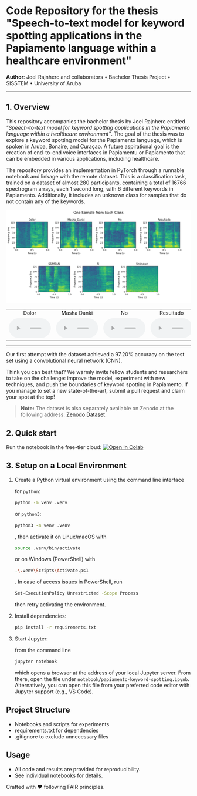 # Code Repository for the thesis "Speech-to-text model for keyword spotting applications in the Papiamento language within a healthcare environment"

**Author**: Joel Rajnherc and collaborators • Bachelor Thesis Project • SISSTEM • University of Aruba

---

## 1. Overview
This repository accompanies the bachelor thesis by Joel Rajnherc entitled _"Speech-to-text model for keyword spotting applications in the Papiamento language within a healthcare environment"_. The goal of the thesis was to explore a keyword spotting model for the Papiamento language, which is spoken in Aruba, Bonaire, and Curaçao. A future aspirational goal is the creation of end-to-end voice interfaces in Papiamentu or Papiamento that can be embedded in various applications, including healthcare.

The repository provides an implementation in PyTorch through a runnable notebook and linkage with the remote dataset. This is a classification task, trained on a dataset of almost 280 participants, containing a total of 16766 spectrogram arrays, each 1 second long, with 6 different keywords in Papiamento. Additionally, it includes an unknown class for samples that do not contain any of the keywords.

![Spectrogram Sample, one for each of the seven classes.](readme_supplemental/one-sample-per-class-2-rows.png)

<table style="max-width: 800px; margin: auto;">
    <tr>
        <td align="center">Dolor</td>
        <td align="center">Masha Danki</td>
        <td align="center">No</td>
        <td align="center">Resultado</td>
        <td align="center">SSImSan</td>
        <td align="center">Si</td>
        <td align="center">Unknown</td>
    </tr>
    <tr>
        <td>
            <audio controls controlsList="nodownload noplaybackrate noremoteplayback nofullscreen" style="width: 115px;" src="readme_supplemental/dolor.wav"></audio>
        </td>
        <td>
            <audio controls controlsList="nodownload noplaybackrate noremoteplayback nofullscreen" style="width: 115px;" src="readme_supplemental/masha_danki.wav"></audio>
        </td>
        <td>
            <audio controls controlsList="nodownload noplaybackrate noremoteplayback nofullscreen" style="width: 115px;" src="readme_supplemental/no.wav"></audio>
        </td>
        <td>
            <audio controls controlsList="nodownload noplaybackrate noremoteplayback nofullscreen" style="width: 115px;" src="readme_supplemental/resultado.wav"></audio>
        </td>
        <td>
            <audio controls controlsList="nodownload noplaybackrate noremoteplayback nofullscreen" style="width: 115px;" src="readme_supplemental/ssimsan.wav"></audio>
        </td>
        <td>
            <audio controls controlsList="nodownload noplaybackrate noremoteplayback nofullscreen" style="width: 115px;" src="readme_supplemental/si.wav"></audio>
        </td>
        <td>
            <audio controls controlsList="nodownload noplaybackrate noremoteplayback nofullscreen" style="width: 115px;" src="readme_supplemental/unknown.wav"></audio>
        </td>
    </tr>
</table>

---

Our first attempt with the dataset achieved a 97.20% accuracy on the test set using a convolutional neural network (CNN).

Think you can beat that?
We warmly invite fellow students and researchers to take on the challenge: improve the model, experiment with new techniques, and push the boundaries of keyword spotting in Papiamento. If you manage to set a new state-of-the-art, submit a pull request and claim your spot at the top!

> **Note:** The dataset is also separately available on Zenodo at the following address: [Zenodo Dataset](https://zenodo.org/record/1234567).

## 2. Quick start
Run the notebook in the free-tier cloud: <a target="_blank" href="https://colab.research.google.com/github/University-of-Aruba/papiamento-keyword-spotting/blob/main/notebook/papiamento-keyword-spotting.ipynb"><img src="https://colab.research.google.com/assets/colab-badge.svg" alt="Open In Colab"/></a>

## 3. Setup on a Local Environment

1. Create a Python virtual environment using the command line interface

   for `python`:
   ```bash
   python -m venv .venv
   ```
   or `python3`:
   ```bash
   python3 -m venv .venv
   ```
   , then activate it on Linux/macOS with
   ```bash
   source .venv/bin/activate
   ```
   or on Windows (PowerShell) with
   ```bash
   .\.venv\Scripts\Activate.ps1
   ```
   . In case of access issues in PowerShell, run
   ```bash
   Set-ExecutionPolicy Unrestricted -Scope Process
   ```

   then retry activating the environment.
3. Install dependencies:
   ```bash
   pip install -r requirements.txt
   ```
4. Start Jupyter:

   from the command line 
   ```bash
   jupyter notebook
   ```
   which opens a browser at the address of your local Jupyter server. From there, open the file under `notebook/papiamento-keyword-spotting.ipynb`. Alternatively, you can open this file from your preferred code editor with Jupyter support (e.g., VS Code).

## Project Structure
- Notebooks and scripts for experiments
- requirements.txt for dependencies
- .gitignore to exclude unnecessary files

## Usage
- All code and results are provided for reproducibility.
- See individual notebooks for details.

Crafted with ❤️ following FAIR principles.